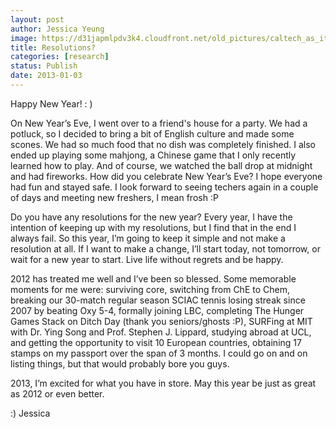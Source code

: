 ```yaml
---
layout: post
author: Jessica Yeung
image: https://d31japmlpdv3k4.cloudfront.net/old_pictures/caltech_as_it_happens/6a0105349b8251970b017c3535878b970b.jpg
title: Resolutions?
categories: [research]
status: Publish
date: 2013-01-03
---
```



Happy New Year! : )

On New Year’s Eve, I went over to a friend's house for a
party. We had a potluck, so I decided to bring a bit of English culture and made some scones. We had so much food that no dish was completely finished. I also ended
up playing some mahjong, a Chinese game that I only recently learned how to
play. And of course, we watched the ball
drop at midnight and had fireworks. How did you celebrate New Year’s Eve? I
hope everyone had fun and stayed safe. I look forward to seeing techers again
in a couple of days and meeting new freshers, I mean frosh :P

Do you have any resolutions for the new year? Every year, I
have the intention of keeping up with my resolutions, but I find that in the
end I always fail. So this year, I’m going to keep it simple and not make
a resolution at all. If I want to make a change, I’ll start today, not
tomorrow, or wait for a new year to start. Live life without regrets and be
happy. 

2012 has treated me well and I’ve been so blessed. Some
memorable moments for me were: surviving
core, switching from ChE to Chem, breaking our 30-match regular season SCIAC tennis
losing streak since 2007 by beating Oxy 5-4, formally joining LBC, completing
The Hunger Games Stack on Ditch Day (thank you seniors/ghosts :P), SURFing at
MIT with Dr. Ying Song and Prof. Stephen J. Lippard, studying abroad at UCL,
and getting the opportunity to visit 10 European countries, obtaining 17 stamps on
my passport over the span of 3 months. I could go on and on listing things, but
that would probably bore you guys.

2013, I’m excited for what you have in store. May this year
be just as great as 2012 or even better. 

:) Jessica

